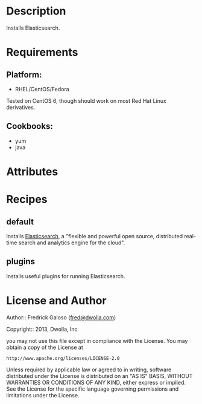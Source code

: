 Description
===========

Installs Elasticsearch.

Requirements
============

## Platform:

* RHEL/CentOS/Fedora

Tested on CentOS 6, though should work on most Red Hat Linux derivatives.

## Cookbooks:

* yum
* java

Attributes
==========

Recipes
=======

## default
Installs [Elasticsearch](http://www.elasticsearch.org/), a "flexible and powerful open source, distributed real-time
search and analytics engine for the cloud".

## plugins
Installs useful plugins for running Elasticsearch.

License and Author
==================
Author:: Fredrick Galoso (<fred@dwolla.com>)

Copyright:: 2013, Dwolla, Inc


you may not use this file except in compliance with the License.
You may obtain a copy of the License at

    http://www.apache.org/licenses/LICENSE-2.0

Unless required by applicable law or agreed to in writing, software
distributed under the License is distributed on an "AS IS" BASIS,
WITHOUT WARRANTIES OR CONDITIONS OF ANY KIND, either express or implied.
See the License for the specific language governing permissions and
limitations under the License.
